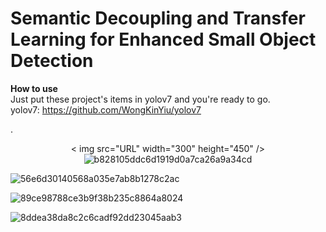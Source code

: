 # Semantic Decoupling and Transfer Learning for Enhanced Small Object Detection


**How to use**    
Just put these project's items in yolov7 and you're ready to go.  
yolov7: https://github.com/WongKinYiu/yolov7

.<div align=center>< img src="URL" width="300" height="450" />![b828105ddc6d1919d0a7ca26a9a34cd](https://github.com/user-attachments/assets/ab36aab9-a708-41e9-bc62-08c78e70a98f)</div>
  
![56e6d30140568a035e7ab8b1278c2ac](https://github.com/user-attachments/assets/dc717c3c-371f-41a0-a4e8-35dcd1d1dd3b)
  
![89ce98788ce3b9f38b235c8864a8024](https://github.com/user-attachments/assets/d48df763-f858-4d58-9cb3-18fb1a35d1fd)
   
![8ddea38da8c2c6cadf92dd23045aab3](https://github.com/user-attachments/assets/6e12912a-237f-4c43-89cf-6d0c906c2bd7)
